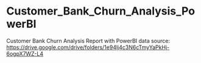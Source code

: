 # Customer_Bank_Churn_Analysis_PowerBI
Customer Bank Churn Analysis Report with PowerBI
data source: https://drive.google.com/drive/folders/1e94lj4c3N6cTmyYaPkHj-6ogpX7WZ-L4


